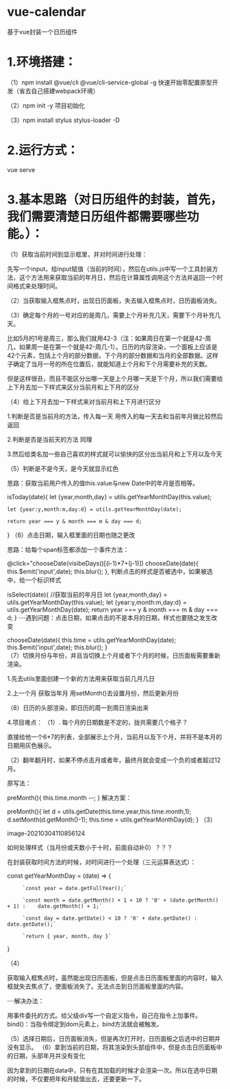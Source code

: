 # vue-calendar
基于vue封装一个日历组件

# 1.环境搭建：
（1）npm install @vue/cli @vue/cli-service-global -g 快速开始零配置原型开发（省去自己搭建webpack环境）

（2）npm init -y 项目初始化

（3）npm install stylus stylus-loader -D

# 2.运行方式：
vue serve

# 3.基本思路（对日历组件的封装，首先，我们需要清楚日历组件都需要哪些功能。）：
（1）获取当前时间到显示框里，并对时间进行处理：

先写一个input，给input赋值（当前的时间），然后在utils.js中写一个工具封装方法，这个方法用来获取当前的年月日，然后在计算属性调用这个方法并返回一个时间格式来处理时间。

（2）当获取输入框焦点时，出现日历面板，失去输入框焦点时，日历面板消失。

（3）确定每个月的一号对应的是周几，需要上个月补充几天，需要下个月补充几天。

比如5月的1号是周三，那么我们就用42-3（注：如果周日在第一个就是42-周几，如果周一是在第一个就是42-周几-1）。日历的内容渲染，一个面板上应该是42个元素，包括上个月的部分数据，下个月的部分数据和当月的全部数据。这样子确定了当月一号的所在位置后，就能知道上个月和下个月需要补充的天数。

但是这样很丑，而且不能区分出哪一天是上个月哪一天是下个月，所以我们需要给上下月去加一下样式来区分当前月和上下月的区分

（4）给上下月去加一下样式来对当前月和上下月进行区分

1.判断是否是当前月的方法，传入每一天 用传入的每一天去和当前年月做比较然后返回

2.判断是否是当前天的方法 同理

3.然后给类名加一些自己喜欢的样式就可以愉快的区分出当前月和上下月以及今天

（5）判断是不是今天，是今天就显示红色

思路：获取当前用户传入的值this.value与new Date中的年月是否相等。

isToday(date){
    let {year,month,day} = utils.getYearMonthDay(this.value);

    let {year:y,month:m,day:d} = utils.getYearMonthDay(date);

    return year === y & month === m & day === d;
}
（6）点击日期，输入框里面的日期也随之更改

思路：给每个span标签都添加一个事件方法：

@click="chooseDate(visibeDays()[(i-1)*7+(j-1)])
chooseDate(date){
	this.$emit('input',date);
	this.blur();
},
判断点击的样式是否被选中，如果被选中，给一个标识样式

isSelect(date){
    //获取当前的年月日
    let {year,month,day} = utils.getYearMonthDay(this.value);
    let {year:y,month:m,day:d} = utils.getYearMonthDay(date);
    return year === y & month === m & day === d;
}
····遇到问题：点击日期，如果点击的不是本月的日期，样式也要随之发生改变

chooseDate(date){
   	this.time = utils.getYearMonthDay(date);
	this.$emit('input',date);
	this.blur();
}     
（7）切换月份与年份，并且当切换上个月或者下个月的时候，日历面板需要重新渲染。

1.先去utils里面创建一个新的方法用来获取当前几月几日

2.上一个月 获取当年月 用setMonth()去设置月份，然后更新月份

（8）日历的头部渲染，即日历的周一到周日渲染出来

4.项目难点：
（1）. 每个月的日期数是不定的，拢共需要几个格子？

直接给他一个6*7的列表，全部展示上个月，当前月以及下个月，并将不是本月的日期用灰色展示。

（2）翻年翻月时，如果不停点击月或者年，最终月就会变成一个负的或者超过12月。

原写法：

preMonth(){
	this.time.month --;
}
解决方案：

preMonth(){
	let d = utils.getDate(this.time.year,this.time.month,1);
	d.setMonth(d.getMonth()-1);
	this.time = utils.getYearMonthDay(d);
}
（3）

image-20210304110856124

如何处理样式（当月份或天数小于十时，前面自动补0）？？？

在封装获取时间方法的时候，对时间进行一个处理（三元运算表达式）：

const getYearMonthDay = (date) => {

		 `const year = date.getFullYear();`

	     `const month = date.getMonth() + 1 < 10 ? '0' + (date.getMonth() + 1) :    date.getMonth() + 1;`

	     `const day = date.getDate() < 10 ? '0' + date.getDate() : date.getDate();`

	     `return { year, month, day }`
}

（4）

获取输入框焦点时，虽然能出现日历面板，但是点击日历面板里面的内容时，输入框就失去焦点了，使面板消失了。无法点击到日历面板里面的内容。

····解决办法：

用事件委托的方式。给父级div写一个自定义指令，自己在指令上加事件。bind()：当指令绑定到dom元素上，bind方法就会被触发。

（5）选择日期后，日历面板消失，但是再次打开时，日历面板之后选中的日期并没有显示。 （6）拿到当前的日期，将其渲染到头部组件中，但是点击日历面板中的日期，头部年月并没有变化

因为拿到的日期在data中，只有在其加载的时候才会渲染一次。所以在选中日期的时候，不仅要把年和月赋值出去，还要更新一下。
